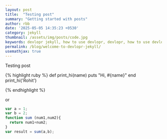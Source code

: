 ```yaml
---
layout: post
title:  "Testing post"
summary: "Getting started with posts"
author: rbb
date: '2025-05-05 14:35:23 +0530'
category: jekyll
thumbnail: /assets/img/posts/code.jpg
keywords: devlopr jekyll, how to use devlopr, devlopr, how to use devlopr-jekyll, devlopr-jekyll tutorial,best jekyll themes
permalink: /blog/welcome-to-devlopr-jekyll/
usemathjax: true
---
```


Testing post

{% highlight ruby %}
def print_hi(name)
  puts "Hi, #{name}"
end
print_hi('Rohit')

{% endhighlight %}

or

```javascript
var a = 1;
var b = 2;
function sum (num1,num2){
  return num1+num2;
}
var result = sum(a,b);
```

